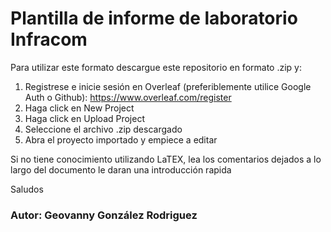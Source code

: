 # Plantilla de informe de laboratorio Infracom


Para utilizar este formato descargue este repositorio en formato .zip y:

1. Registrese e inicie sesión en Overleaf (preferiblemente utilice Google Auth o Github): https://www.overleaf.com/register
2. Haga click en New Project
3. Haga click en Upload Project
4. Seleccione el archivo .zip descargado
5. Abra el proyecto importado y empiece a editar

Si no tiene conocimiento utilizando LaTEX, lea los comentarios dejados a lo largo del documento
le daran una introducción rapida

Saludos

### Autor: Geovanny González Rodriguez
